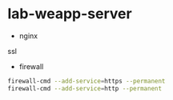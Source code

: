 # lab-weapp-server

- nginx

ssl

- firewall

```bash
firewall-cmd --add-service=https --permanent
firewall-cmd --add-service=http --permanent
```
